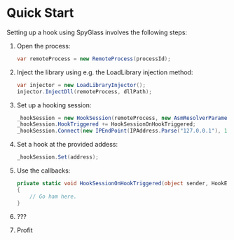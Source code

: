 Quick Start
===========

Setting up a hook using SpyGlass involves the following steps:

1. Open the process:
    ```csharp
    var remoteProcess = new RemoteProcess(processId);
    ```

2. Inject the library using e.g. the LoadLibrary injection method:
    ```csharp
    var injector = new LoadLibraryInjector();
    injector.InjectDll(remoteProcess, dllPath);
    ```

3. Set up a hooking session:
    ```csharp
    _hookSession = new HookSession(remoteProcess, new AsmResolverParametersDetector());
    _hookSession.HookTriggered += HookSessionOnHookTriggered;
    _hookSession.Connect(new IPEndPoint(IPAddress.Parse("127.0.0.1"), 12345));
    ```

4. Set a hook at the provided addess:
    ```csharp
    _hookSession.Set(address);
    ```

5. Use the callbacks:
    ```csharp
    private static void HookSessionOnHookTriggered(object sender, HookEventArgs e)
    {
        // Go ham here.
    }
    ```

6. ???
7. Profit
